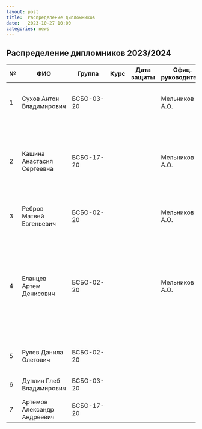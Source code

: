 ```yaml
---
layout: post
title:  Распределение дипломников
date:   2023-10-27 10:00
categories: news
---
```

## Распределение дипломников 2023/2024

| №    | ФИО                                   | Группа        | Курс |Дата защиты| Офиц. руководитель        | Тема                                                                                                                                                                  |
| -----| ------------------------------------- | ------------- | ---- | --------- | ------------------------- | --------------------------------------------------------------------------------------------------------------------------------------------------------------------- |
| 1    |Сухов Антон Владимирович               | БСБО-03-20    |      |           | Мельников А.О.            | Разработка программно-математических средств для распознавания сигналов электромиографии на основе ансамбля классификаторов.                                                                                               |
| 2    |Кашина Анастасия Сергеевна             | БСБО-17-20    |      |           | Мельников А.О.            | Разработка программно-математических средств для автоматического формирования обучающих выборок сигналов ЭМГ. 1. Генерация размеченных данных для формирования обучающих выборок сигналов ЭМГ. - посмотреть EMGdData augmentation, (посмотреть https://www.nature.com/articles/s41467-023-37238-w)                                                                                                |
| 3    |Ребров Матвей Евгеньевич               | БСБО-02-20    |      |           | Мельников А.О.            | Разработка программно-математических средств для аутентификации пользователя на основе сигнала электромиографии.                                                                                               |
| 4    |Еланцев Артем Денисович                | БСБО-02-20    |      |           | Мельников А.О.            | Разработка серверного приложения для обработки и анализа сигналов электромиографии. (Цель: разработка унифицированного решения, объединяющего разрозненные протоколы взаимодействия интеллектуальных устройств ввода, алгоритмов распознавания и протоколов обмена в едином сервере, упрощение рзработки приложений). Обзор: интерфесы (API) для интеллектуальных устройств ввода, модели распознавания и обработки сигналов.                                                                                             |
| 5    |Рулев Данила Олегович                  | БСБО-02-20    |      |           |                           | Разработка программно-математических средств для получения семантической информации по изобржению.|                           
| 6    |Дуплин Глеб Владимирович               | БСБО-03-20    |      |           |                           | Разработка программно-математических средств для обработки сигналов ЭМГ в задачах реабелитации.                                                        |
| 7    |Артемов Александр Андреевич              | БСБО-17-20    |      |           |                           | Разработка интерактивного web-приложения с управлением на основе ЭМГ.                                                        |


